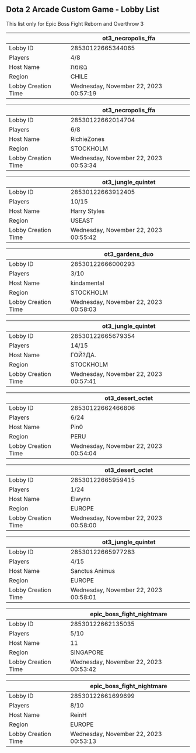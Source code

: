 ## Dota 2 Arcade Custom Game - Lobby List

This list only for Epic Boss Fight Reborn and Overthrow 3

|  | ot3_necropolis_ffa |
| ------ | ------ |
| Lobby ID | 28530122665344065 |
| Players | 4/8 |
| Host Name | בפומת |
| Region | CHILE |
| Lobby Creation Time | Wednesday, November 22, 2023 00:57:19 |


|  | ot3_necropolis_ffa |
| ------ | ------ |
| Lobby ID | 28530122662014704 |
| Players | 6/8 |
| Host Name | RichieZones |
| Region | STOCKHOLM |
| Lobby Creation Time | Wednesday, November 22, 2023 00:53:34 |


|  | ot3_jungle_quintet |
| ------ | ------ |
| Lobby ID | 28530122663912405 |
| Players | 10/15 |
| Host Name | Harry Styles |
| Region | USEAST |
| Lobby Creation Time | Wednesday, November 22, 2023 00:55:42 |


|  | ot3_gardens_duo |
| ------ | ------ |
| Lobby ID | 28530122666000293 |
| Players | 3/10 |
| Host Name | kindamental |
| Region | STOCKHOLM |
| Lobby Creation Time | Wednesday, November 22, 2023 00:58:03 |


|  | ot3_jungle_quintet |
| ------ | ------ |
| Lobby ID | 28530122665679354 |
| Players | 14/15 |
| Host Name | ГОЙ?ДА. |
| Region | STOCKHOLM |
| Lobby Creation Time | Wednesday, November 22, 2023 00:57:41 |


|  | ot3_desert_octet |
| ------ | ------ |
| Lobby ID | 28530122662466806 |
| Players | 6/24 |
| Host Name | Pin0 |
| Region | PERU |
| Lobby Creation Time | Wednesday, November 22, 2023 00:54:04 |


|  | ot3_desert_octet |
| ------ | ------ |
| Lobby ID | 28530122665959415 |
| Players | 1/24 |
| Host Name | Elwynn |
| Region | EUROPE |
| Lobby Creation Time | Wednesday, November 22, 2023 00:58:00 |


|  | ot3_jungle_quintet |
| ------ | ------ |
| Lobby ID | 28530122665977283 |
| Players | 4/15 |
| Host Name | Sanctus Animus |
| Region | EUROPE |
| Lobby Creation Time | Wednesday, November 22, 2023 00:58:01 |


|  | epic_boss_fight_nightmare |
| ------ | ------ |
| Lobby ID | 28530122662135035 |
| Players | 5/10 |
| Host Name | 11 |
| Region | SINGAPORE |
| Lobby Creation Time | Wednesday, November 22, 2023 00:53:42 |


|  | epic_boss_fight_nightmare |
| ------ | ------ |
| Lobby ID | 28530122661699699 |
| Players | 8/10 |
| Host Name | ReinH |
| Region | EUROPE |
| Lobby Creation Time | Wednesday, November 22, 2023 00:53:13 |


